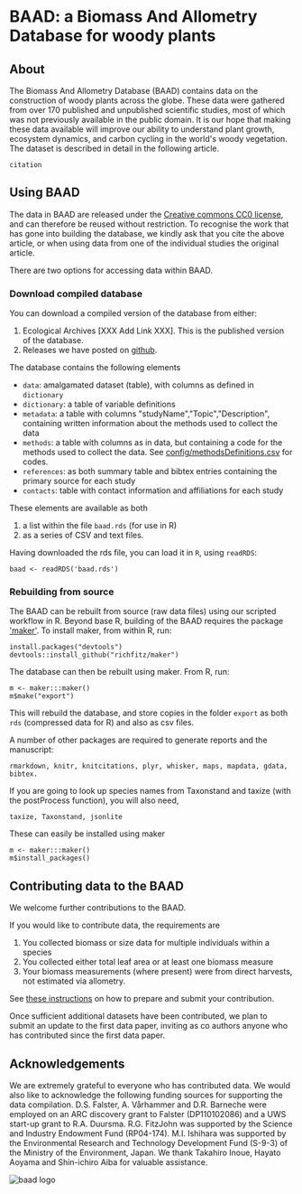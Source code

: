 
# BAAD: a Biomass And Allometry Database for woody plants

## About

The Biomass And Allometry Database (BAAD) contains data on the construction of woody plants across the globe. These data were gathered from over 170 published and unpublished scientific studies, most of which was not previously available in the public domain. It is our hope that making these data available will improve our ability to understand plant growth, ecosystem dynamics, and carbon cycling in the world's woody vegetation. The dataset is described in detail in the following article.

	citation

## Using BAAD

The data in BAAD are released under the [Creative commons CC0 license](http://creativecommons.org/about/cc0), and can therefore be reused without restriction. To recognise the work that has gone into building the database, we kindly ask that you cite the above article, or when using data from one of the individual studies the original article.

There are two options for accessing data within BAAD.

### Download compiled database

You can download a compiled version of the database from either:

1) Ecological Archives [XXX Add Link XXX]. This is the published version of the database.
2) Releases we have posted on [github](https://github.com/dfalster/baad/releases).

The database contains the following elements

- `data`: amalgamated dataset (table), with columns as defined in `dictionary`
- `dictionary`: a table of variable definitions
- `metadata`: a table with columns "studyName","Topic","Description", containing written information about the methods used to collect the data
- `methods`: a table with columns as in data, but containing a code for the methods used to collect the data. See [config/methodsDefinitions.csv](config/methodsDefinitions.csv) for codes.
- `references`: as both summary table and bibtex entries containing the primary source for each study
- `contacts`: table with contact information and affiliations for each study

These elements are available as both

1) a list within the file `baad.rds` (for use in R)
2) as a series of CSV and text files.

Having downloaded the rds file, you can load it in `R`, using `readRDS`:

```
baad <- readRDS('baad.rds')
```

### Rebuilding from source

The BAAD can be rebuilt from source (raw data files) using our scripted workflow in R. Beyond base R, building of the BAAD requires the package ['maker'](https://github.com/richfitz/maker). To install maker, from within R, run:

```
install.packages("devtools")
devtools::install_github("richfitz/maker")
```

The database can then be rebuilt using maker. From R, run:

```
m <- maker:::maker()
m$make("export")
````

This will rebuild the database, and store copies in the folder `export` as both `rds` (compressed data for R) and also as csv files.

A number of other packages are required to generate reports and the manuscript:

    rmarkdown, knitr, knitcitations, plyr, whisker, maps, mapdata, gdata, bibtex.

If you are going to look up species names from Taxonstand and taxize (with the postProcess function), you will also need,

    taxize, Taxonstand, jsonlite

These can easily be installed using maker

```
m <- maker:::maker()
m$install_packages()
```

## Contributing data to the BAAD

We welcome further contributions to the BAAD.

If you would like to contribute data, the requirements are

1) You collected biomass or size data for multiple individuals within a species
2) You collected either total leaf area or at least one biomass measure
3) Your biomass measurements (where present) were from direct harvests, not estimated via allometry.

See [these instructions](extra/contributing.md) on how to prepare and submit your contribution.

Once sufficient additional datasets have been contributed, we plan to submit an update to the first data paper, inviting as co authors anyone who has contributed since the first data paper.

## Acknowledgements

We are extremely grateful to everyone who has contributed data. We would also like to acknowledge the following funding sources for supporting the data compilation. D.S. Falster, A. Vårhammer and D.R. Barneche were employed on an ARC discovery grant to Falster (DP110102086) and a UWS start-up grant to R.A. Duursma. R.G. FitzJohn was supported by the Science and Industry Endowment Fund (RP04-174). M.I. Ishihara was supported by the Environmental Research and Technology Development Fund (S-9-3) of the Ministry of the Environment, Japan. We thank Takahiro Inoue, Hayato Aoyama and Shin-ichiro Aiba for valuable assistance.

![baad logo](https://github.com/dfalster/baad/raw/master/extra/baad.png)
